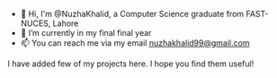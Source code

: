 - 👋 Hi, I'm @NuzhaKhalid, a Computer Science graduate from FAST-NUCES, Lahore
- 🔭 I’m currently in my final final year
- 📫 You can reach me via my email nuzhakhalid99@gmail.com

I have added few of my projects here. I hope you find them useful!
